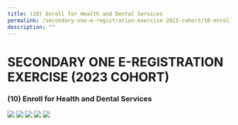 ```yaml
---
title: (10) Enroll for Health and Dental Services
permalink: /secondary-one-e-registration-exercise-2023-cohort/10-enroll-for-health-and-dental-services/
description: ""
---
```

# **SECONDARY ONE E-REGISTRATION EXERCISE (2023 COHORT)**

### (10) Enroll for Health and Dental Services

![](/images/HPB%20Letter%20to%20S1%20Parents_Page_1.jpg)
![](/images/HPB%20Letter%20to%20S1%20Parents_Page_2.jpg)
![](/images/HPB%20Letter%20to%20S1%20Parents_Page_3.jpg)
![](/images/HPB%20Letter%20to%20S1%20Parents_Page_4.jpg)
![](/images/HPB%20Letter%20to%20S1%20Parents_Page_5.jpg)